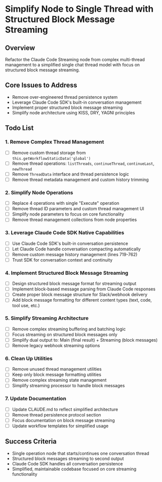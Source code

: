 # Simplify Node to Single Thread with Structured Block Message Streaming

## Overview
Refactor the Claude Code Streaming node from complex multi-thread management to a simplified single chat thread model with focus on structured block message streaming.

## Core Issues to Address
- Remove over-engineered thread persistence system
- Leverage Claude Code SDK's built-in conversation management 
- Implement proper structured block message streaming
- Simplify node architecture using KISS, DRY, YAGNI principles

## Todo List

### 1. Remove Complex Thread Management
- [ ] Remove custom thread storage from `this.getWorkflowStaticData('global')`
- [ ] Remove thread operations: `listThreads`, `continueThread`, `continueLast`, `newThread`
- [ ] Remove `ThreadData` interface and thread persistence logic
- [ ] Remove thread metadata management and custom history trimming

### 2. Simplify Node Operations
- [ ] Replace 4 operations with single "Execute" operation
- [ ] Remove thread ID parameters and custom thread management UI
- [ ] Simplify node parameters to focus on core functionality
- [ ] Remove thread management collections from node properties

### 3. Leverage Claude Code SDK Native Capabilities
- [ ] Use Claude Code SDK's built-in conversation persistence
- [ ] Let Claude Code handle conversation compacting automatically
- [ ] Remove custom message history management (lines 719-762)
- [ ] Trust SDK for conversation context and continuity

### 4. Implement Structured Block Message Streaming
- [ ] Design structured block message format for streaming output
- [ ] Implement block-based message parsing from Claude Code responses
- [ ] Create proper block message structure for Slack/webhook delivery
- [ ] Add block message formatting for different content types (text, code, tool use, etc.)

### 5. Simplify Streaming Architecture
- [ ] Remove complex streaming buffering and batching logic
- [ ] Focus streaming on structured block messages only
- [ ] Simplify dual output to: Main (final result) + Streaming (block messages)
- [ ] Remove legacy webhook streaming options

### 6. Clean Up Utilities
- [ ] Remove unused thread management utilities
- [ ] Keep only block message formatting utilities
- [ ] Remove complex streaming state management
- [ ] Simplify streaming processor to handle block messages

### 7. Update Documentation
- [ ] Update CLAUDE.md to reflect simplified architecture
- [ ] Remove thread persistence protocol section
- [ ] Focus documentation on block message streaming
- [ ] Update workflow templates for simplified usage

## Success Criteria
- Single operation node that starts/continues one conversation thread
- Structured block messages streaming to second output
- Claude Code SDK handles all conversation persistence
- Simplified, maintainable codebase focused on core streaming functionality